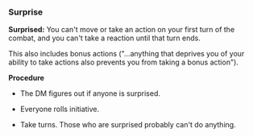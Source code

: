 ### Surprise

**Surprised:** You can't move or take an action on your first turn of the combat, and you can't take a reaction until that turn ends.

This also includes bonus actions ("...anything that deprives you of your ability to take actions also prevents you from taking a bonus action").

**Procedure**

-   The DM figures out if anyone is surprised.
   
-   Everyone rolls initiative.
   
-   Take turns. Those who are surprised probably can't do anything.
